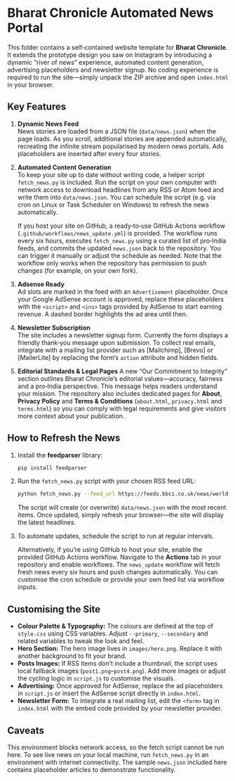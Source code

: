 # Bharat Chronicle Automated News Portal

This folder contains a self‑contained website template for **Bharat Chronicle**.  It
extends the prototype design you saw on Instagram by introducing a dynamic
“river of news” experience, automated content generation, advertising
placeholders and newsletter signup.  No coding experience is required to run
the site—simply unpack the ZIP archive and open `index.html` in your browser.

## Key Features

1. **Dynamic News Feed**  
   News stories are loaded from a JSON file (`data/news.json`) when the page
   loads.  As you scroll, additional stories are appended automatically,
   recreating the infinite stream popularised by modern news portals.  Ads
   placeholders are inserted after every four stories.

2. **Automated Content Generation**  
   To keep your site up to date without writing code, a helper script
   `fetch_news.py` is included.  Run the script on your own computer with
   network access to download headlines from any RSS or Atom feed and write
   them into `data/news.json`.  You can schedule the script (e.g. via cron on
   Linux or Task Scheduler on Windows) to refresh the news automatically.

   If you host your site on GitHub, a ready‑to‑use GitHub Actions workflow
   (`.github/workflows/news_update.yml`) is provided.  The workflow runs
   every six hours, executes `fetch_news.py` using a curated list of
   pro‑India feeds, and commits the updated `news.json` back to the
   repository.  You can trigger it manually or adjust the schedule as
   needed.  Note that the workflow only works when the repository has
   permission to push changes (for example, on your own fork).

3. **Adsense Ready**  
   Ad slots are marked in the feed with an `Advertisement` placeholder.  Once
   your Google AdSense account is approved, replace these placeholders with
   the `<script>` and `<ins>` tags provided by AdSense to start earning
   revenue.  A dashed border highlights the ad area until then.

4. **Newsletter Subscription**  
   The site includes a newsletter signup form.  Currently the form displays a
   friendly thank‑you message upon submission.  To collect real emails,
   integrate with a mailing list provider such as [Mailchimp], [Brevo] or
   [MailerLite] by replacing the form’s `action` attribute and hidden fields.

5. **Editorial Standards & Legal Pages**
   A new “Our Commitment to Integrity” section outlines Bharat Chronicle’s
   editorial values—accuracy, fairness and a pro‑India perspective.  This
   message helps readers understand your mission.  The repository also
   includes dedicated pages for **About**, **Privacy Policy** and **Terms &
   Conditions** (`about.html`, `privacy.html` and `terms.html`) so you can
   comply with legal requirements and give visitors more context about your
   publication.

## How to Refresh the News

1. Install the **feedparser** library:

   ```bash
   pip install feedparser
   ```

2. Run the `fetch_news.py` script with your chosen RSS feed URL:

   ```bash
   python fetch_news.py --feed_url https://feeds.bbci.co.uk/news/world/rss.xml --limit 20
   ```

   The script will create (or overwrite) `data/news.json` with the most
   recent items.  Once updated, simply refresh your browser—the site will
   display the latest headlines.

3. To automate updates, schedule the script to run at regular intervals.

   Alternatively, if you’re using GitHub to host your site, enable the
   provided GitHub Actions workflow.  Navigate to the **Actions** tab in
   your repository and enable workflows.  The `news_update` workflow will
   fetch fresh news every six hours and push changes automatically.  You can
   customise the cron schedule or provide your own feed list via workflow
   inputs.

## Customising the Site

- **Colour Palette & Typography:**  The colours are defined at the top of
  `style.css` using CSS variables.  Adjust `--primary`, `--secondary` and
  related variables to tweak the look and feel.
- **Hero Section:**  The hero image lives in `images/hero.png`.  Replace it
  with another background to fit your brand.
- **Posts Images:**  If RSS items don’t include a thumbnail, the script uses
  local fallback images (`post1.png`–`post4.png`).  Add more images or adjust
  the cycling logic in `script.js` to customise the visuals.
- **Advertising:**  Once approved for AdSense, replace the ad placeholders in
  `script.js` or insert the AdSense script directly in `index.html`.
- **Newsletter Form:**  To integrate a real mailing list, edit the
  `<form>` tag in `index.html` with the embed code provided by your
  newsletter provider.

## Caveats

This environment blocks network access, so the fetch script cannot be run here.
To see live news on your local machine, run `fetch_news.py` in an environment
with internet connectivity.  The sample `news.json` included here contains
placeholder articles to demonstrate functionality.